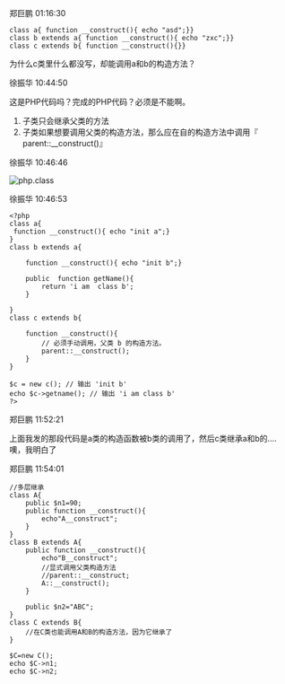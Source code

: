 郑巨鹏  01:16:30


    class a{ function __construct(){ echo "asd";}}
    class b extends a{ function __construct(){ echo "zxc";}}
    class c extends b{ function __construct(){}}


为什么c类里什么都没写，却能调用a和b的构造方法？


徐振华  10:44:50


这是PHP代码吗？完成的PHP代码？必须是不能啊。


1. 子类只会继承父类的方法
2. 子类如果想要调用父类的构造方法，那么应在自的构造方法中调用『 parent::__construct()』


徐振华  10:46:46


![php.class](/../../raw/master/attch/php.class.jpg)

徐振华  10:46:53


    <?php
    class a{
     function __construct(){ echo "init a";}
    }
    class b extends a{ 

        function __construct(){ echo "init b";}

        public  function getName(){
            return 'i am  class b';
        }
        
    }
    class c extends b{

        function __construct(){
            // 必须手动调用，父类 b 的构造方法。
            parent::__construct();
        }
    }

    $c = new c(); // 输出 'init b'
    echo $c->getname(); // 输出 'i am class b'
    ?>


郑巨鹏  11:52:21


上面我发的那段代码是a类的构造函数被b类的调用了，然后c类继承a和b的....噢，我明白了


郑巨鹏  11:54:01


    //多层继承
    class A{
        public $n1=90;
        public function __construct(){
            echo"A__construct";
        }
    }
    class B extends A{
        public function __construct(){
            echo"B__construct";
            //显式调用父类构造方法
            //parent::__construct;
            A::__construct();
        }
        
        public $n2="ABC";
    }
    class C extends B{
        //在C类也能调用A和B的构造方法，因为它继承了
    }

    $C=new C();
    echo $C->n1;
    echo $C->n2;